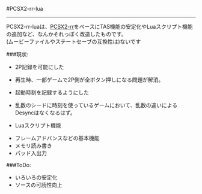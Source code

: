 #PCSX2-rr-lua

---
PCSX2-rr-luaは、[PCSX2-rr][1]をベースにTAS機能の安定化やLuaスクリプト機能の追加など、なんかそれっぽく改造したものです。  
(ムービーファイルやステートセーブの互換性は)ないです

###現状:
* 2P記録を可能にした
 - 再生時、一部ゲームで2P側が全ボタン押しになる問題が解消。
* 起動時刻を記録するようにした
 - 乱数のシードに時刻を使っているゲームにおいて、乱数の違いによるDesyncはなくなるはず。
* Luaスクリプト機能
 - フレームアドバンスなどの基本機能
 - メモリ読み書き
 - パッド入出力

###ToDo:
* いろいろの安定化
* ソースの可読性向上

[1]: http://code.google.com/p/pcsx2-rr/ "PCSX2-rr"